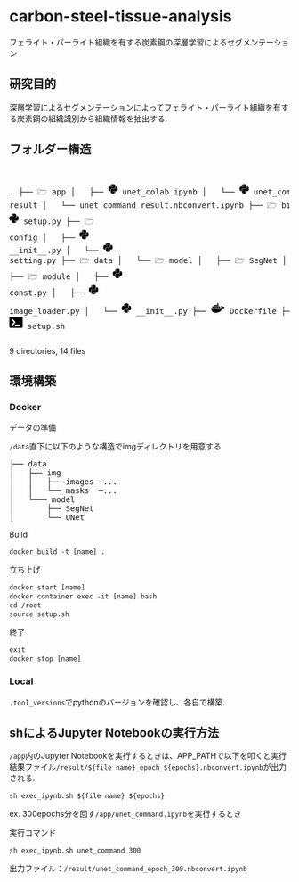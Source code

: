 # carbon-steel-tissue-analysis
フェライト・パーライト組織を有する炭素鋼の深層学習によるセグメンテーション

## 研究目的
深層学習によるセグメンテーションによってフェライト・パーライト組織を有する炭素鋼の組織識別から組織情報を抽出する.

## フォルダー構造
<link rel="stylesheet" href="https://cdnjs.cloudflare.com/ajax/libs/font-awesome/5.15.3/css/all.min.css" integrity="sha384-9JzIyL4wS5E9T6XvfD0ySc1JC63B4r1mOtL4fFv3Eg==" crossorigin="anonymous">
<pre>

.
├── 🗁 app
│   ├── ![SVG Icon](/readme_svg/python.svg) unet_colab.ipynb
│   └── ![SVG Icon](/readme_svg/python.svg) unet_command.ipynb
├── 🗁 result
│   └── unet_command_result.nbconvert.ipynb
├── 🗁 bin
│   └── ![SVG Icon](/readme_svg/python.svg) setup.py
├── 🗁 config
│   ├── ![SVG Icon](/readme_svg/python.svg) \_\_init__.py
│   └── ![SVG Icon](/readme_svg/python.svg) setting.py
├── 🗁 data
│   └── 🗁 model
│       ├── 🗁 SegNet
│       └── 🗁 UNet
├── 🗁 module
│   ├── ![SVG Icon](/readme_svg/python.svg) const.py
│   ├── ![SVG Icon](/readme_svg/python.svg) image_loader.py
│   └── ![SVG Icon](/readme_svg/python.svg) \_\_init__.py
├── ![SVG Icon](/readme_svg/docker.svg) Dockerfile
├──![SVG Icon](/readme_svg/md_file.svg)README.md
├── ![SVG Icon](/readme_svg/text.svg) requirements.txt
├── ![SVG Icon](/readme_svg/terminal_shell.svg) exec_ipynb.sh
└── ![SVG Icon](/readme_svg/terminal_shell.svg) setup.sh
</pre>
9 directories, 14 files

## 環境構築
### Docker

データの準備

`/data`直下に以下のような構造でimgディレクトリを用意する
<pre>
├── data
│   ├── img
│   │   ├── images ─...
│   │   └── masks  ─...
│   └─── model
│       ├── SegNet
│       └── UNet
</pre>

Build
```
docker build -t [name] .
```

立ち上げ
```
docker start [name]
docker container exec -it [name] bash
cd /root
source setup.sh
```

終了
```
exit
docker stop [name]
```

### Local
`.tool_versions`でpythonのバージョンを確認し、各自で構築.

## shによるJupyter Notebookの実行方法
`/app`内のJupyter Notebookを実行するときは、APP_PATHで以下を叩くと実行結果ファイル`/result/${file name}_epoch_${epochs}.nbconvert.ipynb`が出力される.
```
sh exec_ipynb.sh ${file name} ${epochs}
```

ex. 300epochs分を回す`/app/unet_command.ipynb`を実行するとき

実行コマンド
```
sh exec_ipynb.sh unet_command 300
```
出力ファイル：`/result/unet_command_epoch_300.nbconvert.ipynb`
